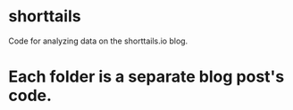 # shorttails
Code for analyzing data on the shorttails.io blog. 

# Each folder is a separate blog post's code. 
